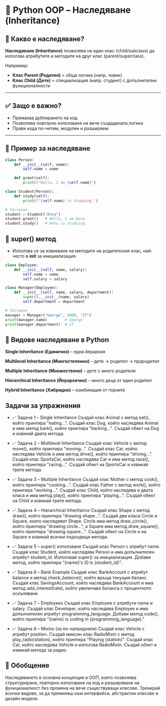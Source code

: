 # 📝 Python OOP – Наследяване (Inheritance)

## 🔹 Какво е наследяване?

**Наследяване (Inheritance)** позволява на един клас (child/subclass) да използва атрибутите и методите на друг клас (parent/superclass).

Например:  
- **Клас Parent (Родител)** = обща логика (напр. човек)  
- **Клас Child (Дете)** = специализация (напр. студент) с допълнителни функционалности

---

## ✅ Защо е важно?

- Премахва дублирането на код  
- Позволява повторно използване на вече създадената логика  
- Прави кода по-четим, модулен и разширяем

---

## 🔹 Пример за наследяване

```python
class Person:
    def __init__(self, name):
        self.name = name

    def greet(self):
        print(f"Hello, I am {self.name}")

class Student(Person):
    def study(self):
        print(f"{self.name} is studying.")

# Тестване
student = Student("Anna")
student.greet()   # Hello, I am Anna
student.study()   # Anna is studying.
```

## 🔹 super() метод

- Използва се за извикване на методите на родителския клас, най-често в __init__ за инициализация.

```python
class Employee:
    def __init__(self, name, salary):
        self.name = name
        self.salary = salary

class Manager(Employee):
    def __init__(self, name, salary, department):
        super().__init__(name, salary)
        self.department = department

# Тестване
manager = Manager("George", 5000, "IT")
print(manager.name)        # George
print(manager.department)  # IT
```

## 🔹 Видове наследяване в Python

**Single Inheritance (Единично)** – една йерархия

**Multilevel Inheritance (Многостепенно)** – дете -> родител -> прародител

**Multiple Inheritance (Множествено)** – дете с много родители

**Hierarchical Inheritance (Йерархично)** – много деца от един родител

**Hybrid Inheritance (Хибридно)** – комбинация от горните


## Задачи за упражнения

- ✅ Задача 1 – Single Inheritance
Създай клас Animal с метод eat(), който принтира "eating...".
Създай клас Dog, който наследява Animal и има метод bark(), който принтира "barking...".
Създай обект на Dog и извикай двата метода.

- ✅ Задача 2 – Multilevel Inheritance
Създай клас Vehicle с метод move(), който принтира "moving...".
Създай клас Car, който наследява Vehicle и има метод drive(), който принтира "driving...".
Създай клас SportsCar, който наследява Car и има метод race(), който принтира "racing...".
Създай обект на SportsCar и извикай трите метода.

- ✅ Задача 3 – Multiple Inheritance
Създай клас Mother с метод cook(), който принтира "cooking...".
Създай клас Father с метод work(), който принтира "working...".
Създай клас Child, който наследява и двата класа и има метод play(), който принтира "playing...".
Създай обект на Child и извикай трите метода.

- ✅ Задача 4 – Hierarchical Inheritance
Създай клас Shape с метод draw(), който принтира "drawing shape...".
Създай два класа Circle и Square, които наследяват Shape.
Circle има метод draw_circle(), който принтира "drawing circle...", а Square има метод draw_square(), който принтира "drawing square...".
Създай обект на Circle и на Square и извикай всички подходящи методи.

- ✅ Задача 5 – super() използване
Създай клас Person с атрибут name.
Създай клас Student, който наследява Person и има допълнителен атрибут student_id.
Използвай super() за инициализация. Добави метод, който принтира "{name}'s ID is {student_id}".

- ✅ Задача 6 – Bank Example
Създай клас BankAccount с атрибут balance и метод check_balance(), който връща текущия баланс.
Създай клас SavingsAccount, който наследява BankAccount и има метод add_interest(rate), който увеличава баланса с процентното оскъпяване.

- ✅ Задача 7 – Employees
Създай клас Employee с атрибути name и salary.
Създай клас Developer, който наследява Employee и има допълнителен атрибут programming_language.
Добави метод code(), който принтира "{name} is coding in {programming_language}."

- ✅ Задача 8 – Mixins (за по-напреднали)
Създай клас Vehicle с атрибут position.
Създай миксин клас RadioMixin с метод play_radio(station), който принтира "Playing {station}".
Създай клас Car, който наследява Vehicle и използва RadioMixin.
Създай обект и извикай метода за радио.

## 📌 Обобщение

Наследяването е основна концепция в ООП, която позволява структуриране, повторно използване на код и разширяване на функционалност без промяна на вече съществуващи класове. Тренирай всички видове, за да преминеш към интерфейси, абстрактни класове и дизайн модели.